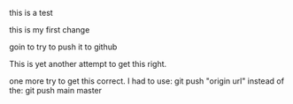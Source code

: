 this is a test

this is my first change

goin to try to push it to github

This is yet another attempt to get this right.

one more try to get this correct.
I had to use: git push "origin url"
instead of the: git push main master
